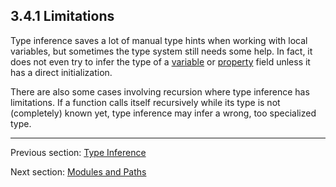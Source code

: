## 3.4.1 Limitations

Type inference saves a lot of manual type hints when working with local variables, but sometimes the type system still needs some help. In fact, it does not even try to infer the type of a [variable](4.1-Variable.md) or [property](4.2-Property.md) field unless it has a direct initialization.

There are also some cases involving recursion where type inference has limitations. If a function calls itself recursively while its type is not (completely) known yet, type inference may infer a wrong, too specialized type.

---

Previous section: [Type Inference](3.4-Type_Inference.md)

Next section: [Modules and Paths](3.5-Modules_and_Paths.md)